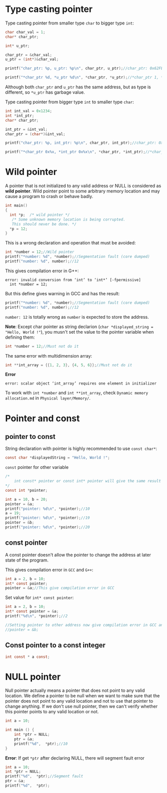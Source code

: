 # Type casting pointer

Type casting pointer from smaller type ``char`` to bigger type ``int``:

```c
char char_val = 1;
char* char_ptr;

int* u_ptr;

char_ptr = &char_val;
u_ptr = (int*)&char_val;

printf("char_ptr: %p, u_ptr: %p\n", char_ptr, u_ptr);//char_ptr: 0x62FE0F, u_ptr: 0x62FE0F

printf("*char_ptr %d, *u_ptr %d\n", *char_ptr, *u_ptr);//*char_ptr 1, *u_ptr: 1660817153
```

Although both ``char_ptr`` and ``u_ptr`` has the same address, but as type is different, so ``*u_ptr`` has garbage value.

Type casting pointer from bigger type ``int`` to smaller type ``char``:

```c
int int_val = 0x1234;
int *int_ptr;
char* char_ptr;

int_ptr = &int_val;
char_ptr = (char*)&int_val;

printf("char_ptr: %p, int_ptr: %p\n", char_ptr, int_ptr);//char_ptr: 0x62FE0C, u_ptr: 0x62FE0C

printf("*char_ptr 0x%x, *int_ptr 0x%x\n", *char_ptr, *int_ptr);//*char_ptr 0x34, *int_ptr: 0x1234
```

# Wild pointer

A pointer that is not initialized to any valid address or NULL is considered as **wild pointer**. Wild pointer point to some arbitrary memory location and may cause a program to crash or behave badly.

```c
int main()
{
  int *p;  /* wild pointer */
   /* Some unknown memory location is being corrupted. 
   This should never be done. */ 
  *p = 12; 
}
```

This is a wrong declaration and operation that must be avoided:

```c
int *number = 12;//Wild pointer
printf("*number: %d", *number);//Segmentation fault (core dumped)
printf("number: %d", number);//12
```

This gives compilation error in G++:

```
error: invalid conversion from ‘int’ to ‘int*’ [-fpermissive]
  int *number = 12;
```

But this define gives warning in GCC and has the result:

```c
printf("*number: %d", *number);//Segmentation fault (core dumped)
printf("number: %d", number);//12
```

``number: 12`` is totally wrong as ``number`` is expected to store the address.

**Note**: Except char pointer as string declarion (``char *displayed_string = "Hello, World !"``), you musn't set the value to the pointer variable when defining them:

```c
int *number = 12;//Must not do it
```

The same error with multidimension array:

```c
int **int_array = {{1, 2, 3}, {4, 5, 6}};//Must not do it
```
**Error**

```
error: scalar object ‘int_array’ requires one element in initializer
```

To work with ``int *number`` and ``int **int_array``, check ``Dynamic memory allocation.md`` in ``Physical layer/Memory/``.

# Pointer and const

## pointer to const

String declaration with pointer is highly recommended to use ``const char*``:

```c
const char *displayedString = "Hello, World !";
```

``const`` pointer for other variable

```c
/*
	int const* pointer or const int* pointer will give the same result
*/
const int *pointer;

int a = 10, b = 20;
pointer = &a;
printf("pointer: %d\n", *pointer);//10
a = 19;
printf("pointer: %d\n", *pointer);//19
pointer = &b;
printf("pointer: %d\n", *pointer);//20
```

## const pointer

A const pointer doesn't allow the pointer to change the address at later state of the program.

This gives compilation error in ``GCC`` and ``G++``:

```c
int a = 2, b = 10;
int* const pointer;
pointer = &a;//This give compilation error in GCC
```
Set value for ``int* const pointer``:
```c
int a = 2, b = 10;
int* const pointer = &a;
printf("%d\n", *pointer);//2

//Setting pointer to other address now give compilation error in GCC and G++
//pointer = &b;
```
## Const pointer to a const integer

```c
int const * a const;
```

# NULL pointer

Null pointer actually means a pointer that does not point to any valid location. We define a pointer to be null when we want to make sure that the pointer does not point to any valid location and not to use that pointer to change anything. If we don't use null pointer, then we can't verify whether this pointer points to any valid location or not.

```c
int a = 10;

int main () {
	int *ptr = NULL;
	ptr = &a;
	printf("%d",  *ptr);//10
}   
```

**Error**: If get ``*ptr`` after declaring NULL, there will segment fault error

```c
int a = 10;
int *ptr = NULL;
printf("%d",  *ptr);//Segment fault
ptr = &a;
printf("%d",  *ptr);
```
